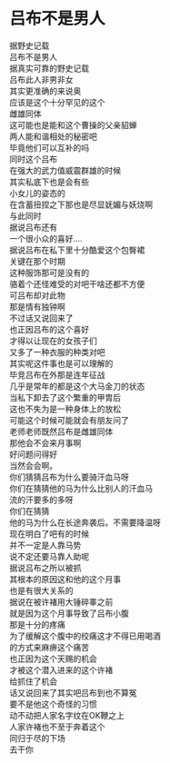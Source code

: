 # 吕布不是男人

据野史记载  
吕布不是男人  
据真实可靠的野史记载  
吕布此人非男非女  
其实更准确的来说奥  
应该是这个十分罕见的这个  
雌雄同体  
这可能也是能和这个曹操的父亲貂蝉  
两人能和谐相处的秘密吧  
毕竟他们可以互补的吗  
同时这个吕布  
在强大的武力值威震群雄的时候  
其实私底下也是会有些  
小女儿的姿态的  
在含蓄扭捏之下那也是尽显妩媚与妖烧啊  
与此同时  
据说吕布还有  
一个很小众的喜好....  
据说吕布在私下里十分酷爱这个包臀裙  
关键在那个时期  
这种服饰那可是没有的  
骆着个还怪难受的对吧干啥还都不方便  
可吕布却对此物  
那是情有独钟啊  
不过话又说回来了  
也正因吕布的这个喜好  
才得以让现在的女孩子们  
又多了一种衣服的种类对吧  
其实呢这件事也是可以理解的  
毕竞吕布在外那是连年征战  
几乎是常年的都是这个大马金刀的状态  
当私下卸去了这个繁重的甲胄后  
这也不失为是一种身体上的放松  
可能这个时候可能就会有朋友问了  
老师老师既然吕布是雌雄同体  
那他会不会来月事啊  
好问题问得好  
当然会会啊。  
你们猜猜吕布为什么要骑汗血马呀  
你们在猜猜他的马为什么比别人的汗血马  
流的汗要多的多呀  
你们在猜猜  
他的马为什么在长途奔袭后。不需要降温呀  
现在明白了吧有的时候  
并不一定是人靠马势  
说不定还要马靠人助呢  
据说吕布之所以被抓  
其根本的原因这和他的这个月事  
也是有很大关系的  
据说在被许褚用大锤碎睾之前  
就是因为这个月事导致了吕布小腹  
那是十分的疼痛  
为了缓解这个腹中的绞痛这才不得已用喝酒  
的方式来麻痹这个痛苦  
也正因为这个天赐的机会  
才被这个潜入进来的这个许褚  
给抓住了机会  
话又说回来了其实吧吕布到也不算冤  
要不是他这个奇怪的习惯  
动不动把人家名字纹在OK鞭之上  
人家许褚也不至于奔着这个  
同归于尽的下场  
去干你  
